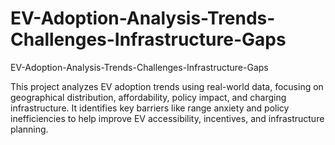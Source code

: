 # EV-Adoption-Analysis-Trends-Challenges-Infrastructure-Gaps
EV-Adoption-Analysis-Trends-Challenges-Infrastructure-Gaps

This project analyzes EV adoption trends using real-world data, focusing on geographical distribution, affordability, policy impact, and charging infrastructure. It identifies key barriers like range anxiety and policy inefficiencies to help improve EV accessibility, incentives, and infrastructure planning.
